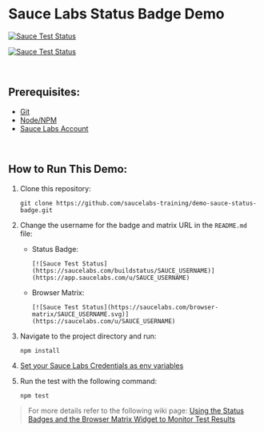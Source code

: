 # Sauce Labs Status Badge Demo

[![Sauce Test Status](https://saucelabs.com/buildstatus/jtack4970)](https://app.saucelabs.com/u/jtack4970)

[![Sauce Test Status](https://saucelabs.com/browser-matrix/jtack4970.svg)](https://saucelabs.com/u/jtack4970)

<br />

## Prerequisites:
* [Git](https://git-scm.com/book/en/v2/Getting-Started-Installing-Git)
* [Node/NPM](https://nodejs.org/en/download/)
* [Sauce Labs Account](www.saucelabs.com)

<br />

## How to Run This Demo:

1. Clone this repository:
    ```
    git clone https://github.com/saucelabs-training/demo-sauce-status-badge.git
    ```
2. Change the username for the badge and matrix URL in the `README.md` file:
    
    * Status Badge:
        ```
        [![Sauce Test Status](https://saucelabs.com/buildstatus/SAUCE_USERNAME)](https://app.saucelabs.com/u/SAUCE_USERNAME)

        ```
    * Browser Matrix:
        ```
        [![Sauce Test Status](https://saucelabs.com/browser-matrix/SAUCE_USERNAME.svg)](https://saucelabs.com/u/SAUCE_USERNAME)
        ```
3. Navigate to the project directory and run:
    ```
    npm install
    ```
4. [Set your Sauce Labs Credentials as env variables](https://wiki.saucelabs.com/display/DOCS/Best+Practices+for+Running+Tests#BestPracticesforRunningTests-UseEnvironmentVariablesforAuthenticationCredentials)
5. Run the test with the following command:
    ```
    npm test
    ```
    
 > For more details refer to the following wiki page:
 > [Using the Status Badges and the Browser Matrix Widget to Monitor Test Results](https://wiki.saucelabs.com/display/DOCS/Using+Status+Badges+and+the+Browser+Matrix+Widget+to+Monitor+Test+Results)
   
<br />
